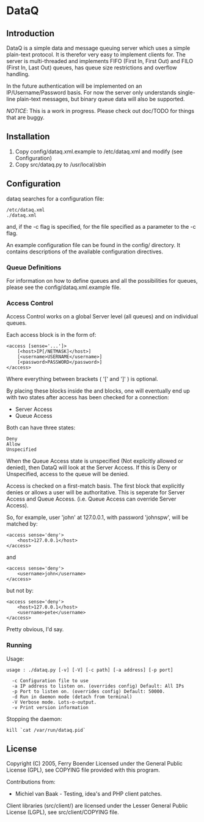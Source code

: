 DataQ
=====

Introduction
------------

DataQ is a simple data and message queuing server which uses a simple
plain-text protocol. It is therefor very easy to implement clients for. The
server is multi-threaded and implements FIFO (First In, First Out) and FILO
(First In, Last Out) queues, has queue size restrictions and overflow
handling.

In the future authentication will be implemented on an IP/Username/Password
basis. For now the server only understands single-line plain-text messages,
but binary queue data will also be supported.

*NOTICE*: This is a work in progress. Please check out doc/TODO for things
that are buggy.


Installation
------------

1.   Copy config/dataq.xml.example to /etc/dataq.xml and modify (see 
	 Configuration)
2.   Copy src/dataq.py to /usr/local/sbin


Configuration
-------------

dataq searches for a configuration file:

    /etc/dataq.xml
    ./dataq.xml

and, if the -c flag is specified, for the file specified as a parameter to
the -c flag.

An example configuration file can be found in the config/ directory. It
contains descriptions of the available configuration directives.

### Queue Definitions

For information on how to define queues and all the possibilities for
queues, please see the config/dataq.xml.example file.

### Access Control

Access Control works on a global Server level (all queues) and on
individual queues.

Each access block is in the form of:

    <access [sense='...']>
        [<host>IP[/NETMASK]</host>]
        [<username>USERNAME</username>]
        [<password>PASSWORD</password>]
    </access>
		
Where everything between brackets ( '[' and ']' ) is optional.

By placing these blocks inside the <dataq></dataq> and <queue></queue>
blocks, one will eventually end up with two states after access has been
checked for a connection:

*   Server Access
*   Queue Access

Both can have three states:

    Deny
    Allow
    Unspecified

When the Queue Access state is unspecified (Not explicitly allowed or
denied), then DataQ will look at the Server Access. If this is Deny or
Unspecified, access to the queue will be denied.

Access is checked on a first-match basis. The first <Access> block that
explicitly denies or allows a user will be authoritative. This is seperate
for Server Access and Queue Access. (i.e. Queue Access can override Server
Access).

So, for example, user 'john' at 127.0.0.1, with password 'johnspw', will be
matched by:

    <access sense='deny'>
        <host>127.0.0.1</host>
    </access>

and

    <access sense='deny'>
        <username>john</username>
    </access>

but not by:

    <access sense='deny'>
        <host>127.0.0.1</host>
        <username>pete</username>
    </access>

Pretty obvious, I'd say.


### Running

Usage:

	usage : ./dataq.py [-v] [-V] [-c path] [-a address] [-p port]

	  -c Configuration file to use
	  -a IP address to listen on. (overrides config) Default: All IPs
	  -p Port to listen on. (overrides config) Default: 50000.
	  -d Run in daemon mode (detach from terminal)
	  -V Verbose mode. Lots-o-output.
	  -v Print version information

	
Stopping the daemon:

    kill `cat /var/run/dataq.pid`

License
-------

Copyright (C) 2005, Ferry Boender <f DOT boender AT electricmonk DOT nl>
Licensed under the General Public License (GPL), see COPYING file 
provided with this program.

Contributions from: 

*   Michiel van Baak - Testing, idea's and PHP client patches.

Client libraries (src/client/) are licensed under the Lesser General Public
License (LGPL), see src/client/COPYING file.

